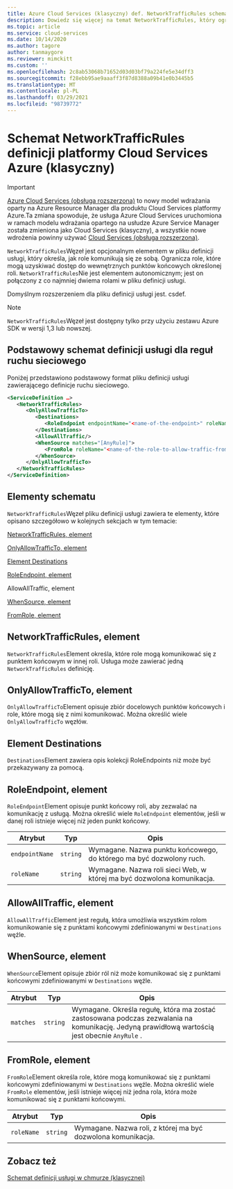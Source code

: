 ```yaml
---
title: Azure Cloud Services (klasyczny) def. NetworkTrafficRules schemat | Microsoft Docs
description: Dowiedz się więcej na temat NetworkTrafficRules, który ogranicza role, które mogą uzyskiwać dostęp do wewnętrznych punktów końcowych roli. Łączy się z rolami w pliku definicji usługi.
ms.topic: article
ms.service: cloud-services
ms.date: 10/14/2020
ms.author: tagore
author: tanmaygore
ms.reviewer: mimckitt
ms.custom: ''
ms.openlocfilehash: 2c8ab53068b71652d03d03bf79a224fe5e34dff3
ms.sourcegitcommit: f28ebb95ae9aaaff3f87d8388a09b41e0b3445b5
ms.translationtype: MT
ms.contentlocale: pl-PL
ms.lasthandoff: 03/29/2021
ms.locfileid: "98739772"
---
```

# <a name="azure-cloud-services-classic-definition-networktrafficrules-schema"></a>Schemat NetworkTrafficRules definicji platformy Cloud Services Azure (klasyczny)

> [!IMPORTANT]
> [Azure Cloud Services (obsługa rozszerzona)](../cloud-services-extended-support/overview.md) to nowy model wdrażania oparty na Azure Resource Manager dla produktu Cloud Services platformy Azure.Ta zmiana spowoduje, że usługa Azure Cloud Services uruchomiona w ramach modelu wdrażania opartego na usłudze Azure Service Manager została zmieniona jako Cloud Services (klasyczny), a wszystkie nowe wdrożenia powinny używać [Cloud Services (obsługa rozszerzona)](../cloud-services-extended-support/overview.md).

`NetworkTrafficRules`Węzeł jest opcjonalnym elementem w pliku definicji usługi, który określa, jak role komunikują się ze sobą. Ogranicza role, które mogą uzyskiwać dostęp do wewnętrznych punktów końcowych określonej roli. `NetworkTrafficRules`Nie jest elementem autonomicznym; jest on połączony z co najmniej dwiema rolami w pliku definicji usługi.

Domyślnym rozszerzeniem dla pliku definicji usługi jest. csdef.

> [!NOTE]
>  `NetworkTrafficRules`Węzeł jest dostępny tylko przy użyciu zestawu Azure SDK w wersji 1,3 lub nowszej.

## <a name="basic-service-definition-schema-for-the-network-traffic-rules"></a>Podstawowy schemat definicji usługi dla reguł ruchu sieciowego
Poniżej przedstawiono podstawowy format pliku definicji usługi zawierającego definicje ruchu sieciowego.

```xml
<ServiceDefinition …>
   <NetworkTrafficRules>
      <OnlyAllowTrafficTo>
         <Destinations>
            <RoleEndpoint endpointName="<name-of-the-endpoint>" roleName="<name-of-the-role-containing-the-endpoint>"/>
         </Destinations>
         <AllowAllTraffic/>
         <WhenSource matches="[AnyRule]">
            <FromRole roleName="<name-of-the-role-to-allow-traffic-from>"/>
         </WhenSource>
      </OnlyAllowTrafficTo>
   </NetworkTrafficRules>
</ServiceDefinition>
```

## <a name="schema-elements"></a>Elementy schematu
`NetworkTrafficRules`Węzeł pliku definicji usługi zawiera te elementy, które opisano szczegółowo w kolejnych sekcjach w tym temacie:

[NetworkTrafficRules, element](#NetworkTrafficRules)

[OnlyAllowTrafficTo, element](#OnlyAllowTrafficTo)

[Element Destinations](#Destinations)

[RoleEndpoint, element](#RoleEndpoint)

AllowAllTraffic, element

[WhenSource, element](#WhenSource)

[FromRole, element](#FromRole)

##  <a name="networktrafficrules-element"></a><a name="NetworkTrafficRules"></a> NetworkTrafficRules, element
`NetworkTrafficRules`Element określa, które role mogą komunikować się z punktem końcowym w innej roli. Usługa może zawierać jedną `NetworkTrafficRules` definicję.

##  <a name="onlyallowtrafficto-element"></a><a name="OnlyAllowTrafficTo"></a> OnlyAllowTrafficTo, element
`OnlyAllowTrafficTo`Element opisuje zbiór docelowych punktów końcowych i role, które mogą się z nimi komunikować. Można określić wiele `OnlyAllowTrafficTo` węzłów.

##  <a name="destinations-element"></a><a name="Destinations"></a> Element Destinations
`Destinations`Element zawiera opis kolekcji RoleEndpoints niż może być przekazywany za pomocą.

##  <a name="roleendpoint-element"></a><a name="RoleEndpoint"></a> RoleEndpoint, element
`RoleEndpoint`Element opisuje punkt końcowy roli, aby zezwalać na komunikację z usługą. Można określić wiele `RoleEndpoint` elementów, jeśli w danej roli istnieje więcej niż jeden punkt końcowy.

| Atrybut      | Typ     | Opis |
| -------------- | -------- | ----------- |
| `endpointName` | `string` | Wymagane. Nazwa punktu końcowego, do którego ma być dozwolony ruch.|
| `roleName`     | `string` | Wymagane. Nazwa roli sieci Web, w której ma być dozwolona komunikacja.|

## <a name="allowalltraffic-element"></a>AllowAllTraffic, element
`AllowAllTraffic`Element jest regułą, która umożliwia wszystkim rolom komunikowanie się z punktami końcowymi zdefiniowanymi w `Destinations` węźle.

##  <a name="whensource-element"></a><a name="WhenSource"></a> WhenSource, element
`WhenSource`Element opisuje zbiór ról niż może komunikować się z punktami końcowymi zdefiniowanymi w `Destinations` węźle.

| Atrybut | Typ     | Opis |
| --------- | -------- | ----------- |
| `matches` | `string` | Wymagane. Określa regułę, która ma zostać zastosowana podczas zezwalania na komunikację. Jedyną prawidłową wartością jest obecnie `AnyRule` .|
  
##  <a name="fromrole-element"></a><a name="FromRole"></a> FromRole, element
`FromRole`Element określa role, które mogą komunikować się z punktami końcowymi zdefiniowanymi w `Destinations` węźle. Można określić wiele `FromRole` elementów, jeśli istnieje więcej niż jedna rola, która może komunikować się z punktami końcowymi.

| Atrybut  | Typ     | Opis |
| ---------- | -------- | ----------- |
| `roleName` | `string` | Wymagane. Nazwa roli, z której ma być dozwolona komunikacja.|

## <a name="see-also"></a>Zobacz też
[Schemat definicji usługi w chmurze (klasycznej)](schema-csdef-file.md)




